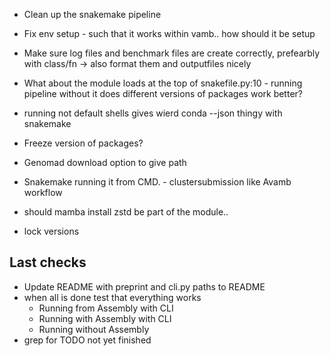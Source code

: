 
<!-- - Add error checking for whether a correct spades dir is passed in -->
<!-- - Deafult to conda if mamba is not installed -->

- Clean up the snakemake pipeline
- Fix env setup - such that it works within vamb.. how should it be setup 

- Make sure log files and benchmark files are create correctly, prefearbly with class/fn -> also format them and outputfiles nicely

- What about the module loads at the top of snakefile.py:10 - running pipeline without it does different versions of packages work better?


- running not default shells gives wierd conda --json thingy with snakemake

- Freeze version of packages? 


- Genomad download option to give path

- Snakemake running it from CMD. - clustersubmission like Avamb workflow

- should  mamba install zstd be part of the module.. 

- lock versions


## Last checks
- Update README with preprint and cli.py paths to README
- when all is done test that everything works
  * Running from Assembly with CLI
  * Running with Assembly with CLI
  * Running without Assembly 
- grep for TODO not yet finished
